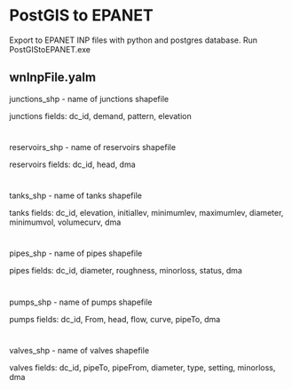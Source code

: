PostGIS to EPANET
==================================

Export to EPANET INP files with python and postgres database.
Run PostGIStoEPANET.exe

wnInpFile.yalm 
-----------------------

junctions_shp - name of junctions shapefile

junctions fields: dc_id, demand, pattern, elevation
#
reservoirs_shp - name of reservoirs shapefile

reservoirs fields: dc_id, head, dma
#
tanks_shp - name of tanks shapefile

tanks fields: dc_id, elevation, initiallev, minimumlev, maximumlev, diameter, minimumvol, volumecurv, dma
#
pipes_shp - name of pipes shapefile

pipes fields: dc_id, diameter, roughness, minorloss, status, dma
#
pumps_shp - name of pumps shapefile

pumps fields: dc_id, From, head, flow, curve, pipeTo, dma
#
valves_shp - name of valves shapefile

valves fields: dc_id, pipeTo, pipeFrom, diameter, type, setting, minorloss, dma
#
